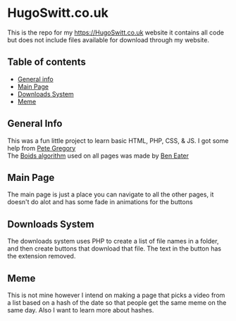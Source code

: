 # HugoSwitt.co.uk
This is the repo for my https://HugoSwitt.co.uk website it contains all code but does not include files available for download through my website. 

## Table of contents
* [General info](#general-info)
* [Main Page](#main-page)
* [Downloads System](#downloads-system)
* [Meme](#meme)

## General Info
This was a fun little project to learn basic HTML, PHP, CSS, & JS.
I got some help from [Pete Gregory](https://github.com/petegregoryy)<br>
The [Boids algorithm](https://github.com/beneater/boids) used on all pages was made by [Ben Eater](https://github.com/beneater)
## Main Page
The main page is just a place you can navigate to all the other pages, it doesn't do alot and has some fade in animations for the buttons 

## Downloads System
The downloads system uses PHP to create a list of file names in a folder, and then create buttons that download that file. The text in the button has the extension removed.

## Meme
This is not mine however I intend on making a page that picks a video from a list based on a hash of the date so that people get the same meme on the same day. Also I want to learn more about hashes.
